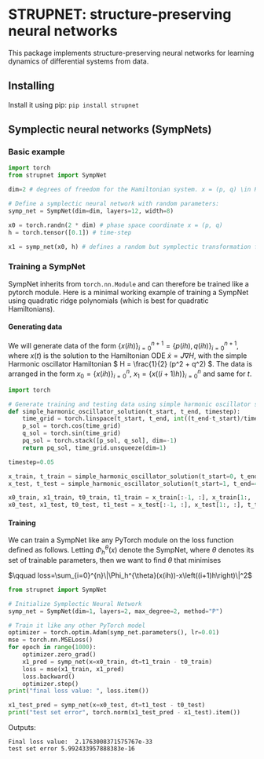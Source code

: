# STRUPNET: structure-preserving neural networks

This package implements structure-preserving neural networks for learning dynamics of differential systems from data. 

## Installing 
Install it using pip: ```pip install strupnet```

## Symplectic neural networks (SympNets)

### Basic example
```python 
import torch
from strupnet import SympNet

dim=2 # degrees of freedom for the Hamiltonian system. x = (p, q) \in R^{2*dim}

# Define a symplectic neural network with random parameters:
symp_net = SympNet(dim=dim, layers=12, width=8)

x0 = torch.randn(2 * dim) # phase space coordinate x = (p, q) 
h = torch.tensor([0.1]) # time-step 

x1 = symp_net(x0, h) # defines a random but symplectic transformation from x0 to x1
```

### Training a SympNet
SympNet inherits from ```torch.nn.Module``` and can therefore be trained like a pytorch module.  Here is a minimal working example of training a SympNet using quadratic ridge polynomials (which is best for quadratic Hamiltonians).

#### Generating data
We will generate data of the form $` \{x(ih)\}_{i=0}^{n+1}=\{p(ih), q(ih)\}_{i=0}^{n+1}`$, where $`x(t)`$ is the solution to the Hamiltonian ODE $`\dot{x} = J\nabla H `$, with the simple Harmonic oscillator Hamiltonian $` H = \frac{1}{2} (p^2 + q^2) `$. The data is arranged in the form $` x_0 = \{x(ih)\}_{i=0}^{n} `$, $` x_1 = \{x((i+1)h)\}_{i=0}^{n} `$ and same for $` t `$. 
```python 
import torch 

# Generate training and testing data using simple harmonic oscillator solution
def simple_harmonic_oscillator_solution(t_start, t_end, timestep):
    time_grid = torch.linspace(t_start, t_end, int((t_end-t_start)/timestep)+1)
    p_sol = torch.cos(time_grid)
    q_sol = torch.sin(time_grid)
    pq_sol = torch.stack([p_sol, q_sol], dim=-1)
    return pq_sol, time_grid.unsqueeze(dim=1)

timestep=0.05

x_train, t_train = simple_harmonic_oscillator_solution(t_start=0, t_end=1, timestep=timestep)
x_test, t_test = simple_harmonic_oscillator_solution(t_start=1, t_end=4, timestep=timestep)

x0_train, x1_train, t0_train, t1_train = x_train[:-1, :], x_train[1:, :], t_train[:-1, :], t_train[1:, :]
x0_test, x1_test, t0_test, t1_test = x_test[:-1, :], x_test[1:, :], t_test[:-1, :], t_test[1:, :]
```
#### Training
We can train a SympNet like any PyTorch module on the loss function defined as follows. Letting $\Phi_h^{\theta}(x)$ denote the SympNet, where $\theta$ denotes its set of trainable parameters, then we want to find $\theta$ that minimises 

$\qquad loss=\sum_{i=0}^{n}\|\Phi_h^{\theta}(x(ih))-x\left((i+1)h\right)\|^2$

```python
from strupnet import SympNet

# Initialize Symplectic Neural Network
symp_net = SympNet(dim=1, layers=2, max_degree=2, method="P")

# Train it like any other PyTorch model
optimizer = torch.optim.Adam(symp_net.parameters(), lr=0.01)
mse = torch.nn.MSELoss()
for epoch in range(1000):
    optimizer.zero_grad()    
    x1_pred = symp_net(x=x0_train, dt=t1_train - t0_train)
    loss = mse(x1_train, x1_pred)
    loss.backward()
    optimizer.step()
print("final loss value: ", loss.item())

x1_test_pred = symp_net(x=x0_test, dt=t1_test - t0_test)
print("test set error", torch.norm(x1_test_pred - x1_test).item())
```
Outputs:
```
Final loss value:  2.1763008371575767e-33
test set error 5.992433957888383e-16
```


<!-- # Contributing:

To add your own ```SympNet``` method/layer, do the following: 
- Create a new branch.
- Add a file to the ```sympnet/layers``` folder. Call it, for example, ```sympnet/layers/NEW_LAYER.py``` where NEW_LAYER is an abbreviation to the methods name (ideally no longer than a couple of letters). 
- In ```sympnet/layers/NEW_LAYER.py``` define a ```Layer``` class that inherits from ```torch.nn.Module```. 
- Define the forward method to accept an input of the form ```p, q, h``` and return the tuple ```p, q``` where ```p``` and ```q``` are of type ```torch.Tensor``` and shape ```(dim, )``` or ```(nbatch, dim)``` and ```h``` of shape ```(1, )``` or ```(nbatch, 1)```. 
- Add ```"NEW_LAYER"``` to the ```ALLOWED_METHODS``` list in ```sympnet.py```.
- Check that it passes the unit tests by running ```python -m pytest``` (Note that the tests will automatically test your new layer if it is added to ```ALLOWED_METHODS```). This tests for things like valid implementation and whether it is symplectic or not. 
- Create a pull request to the main branch. 

Otherwise, any contribution is appreciated! -->